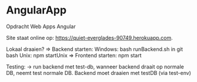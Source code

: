 # AngularApp
Opdracht Web Apps Angular

Site staat online op: https://quiet-everglades-90749.herokuapp.com.

Lokaal draaien?
  => Backend starten:
      Windows: bash runBackend.sh in git bash
      Unix: npm startUnix
  => Frontend starten:
      npm start

Testing:
  -> run backend met test-db, wanneer backend draait op normale DB, neemt test normale DB. Backend moet draaien met testDB (via test-env)
